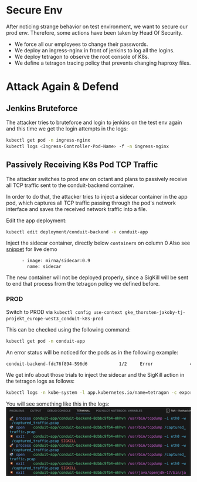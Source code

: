 # Secure Env

After noticing strange behavior on test environment, we want to secure our prod env.
Therefore, some actions have been taken by Head Of Security.

* We force all our employees to change their passwords.
* We deploy an ingress-nginx in front of jenkins to log all the logins.
* We deploy tetragon to observe the root console of K8s.
* We define a tetragon tracing policy that prevents changing haproxy files.

# Attack Again & Defend

## Jenkins Bruteforce

The attacker tries to bruteforce and login to jenkins on the test env again and this time we get the login attempts in the logs:

```bash
kubectl get pod -n ingress-nginx
kubectl logs <Ingress-Controller-Pod-Name> -f -n ingress-nginx
```

## Passively Receiving K8s Pod TCP Traffic

The attacker switches to prod env on octant and plans to passively receive all TCP traffic sent to the conduit-backend container.

In order to do that, the attacker tries to inject a sidecar container in the app pod, which captures all TCP traffic passing through the pod's network interface and saves the received network traffic into a file.

Edit the app deployment:

```bash
kubectl edit deployment/conduit-backend -n conduit-app
```

Inject the sidecar container, directly below `containers` on column 0
Also see [snippet](./snippets/sidecar.yaml) for live demo

```bash..
      - image: mirna/sidecar:0.9
        name: sidecar
```

The new container will not be deployed properly, since a SigKill will be sent to end that process from the tetragon policy we defined before.

### PROD

Switch to PROD via
```kubectl config use-context gke_thorsten-jakoby-tj-projekt_europe-west3_conduit-k8s-prod```

This can be checked using the following command:

```bash
kubectl get pod -n conduit-app
```

An error status will be noticed for the pods as in the following example:

```bash
conduit-backend-fdc76f894-596d6            1/2     Error              4 (51s ago)   98s
```

We get info about those trials to inject the sidecar and the SigKill action in the tetragon logs as follows:

```bash
kubectl logs -n kube-system -l app.kubernetes.io/name=tetragon -c export-stdout -f | tetra getevents -o compact
```

You will see something like this in the logs:
![tetragon logs](./images/tetragonLogs.png "Tetragon Logs")
